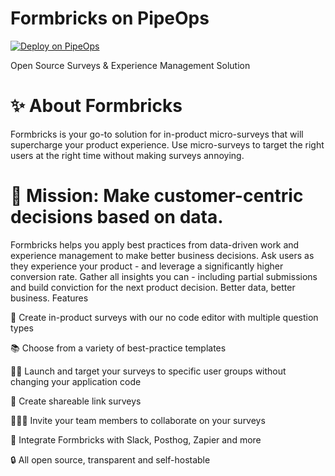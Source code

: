 # Formbricks on PipeOps

[![Deploy on PipeOps](https://pub-a1fbf367a4cd458487cfa3f29154ac93.r2.dev/Default.png)](#)


Open Source Surveys & Experience Management Solution


# ✨ About Formbricks

Formbricks is your go-to solution for in-product micro-surveys that will supercharge your product experience. Use micro-surveys to target the right users at the right time without making surveys annoying.


# 💪 Mission: Make customer-centric decisions based on data.

Formbricks helps you apply best practices from data-driven work and experience management to make better business decisions. Ask users as they experience your product - and leverage a significantly higher conversion rate. Gather all insights you can - including partial submissions and build conviction for the next product decision. Better data, better business.
Features

📲 Create in-product surveys with our no code editor with multiple question types

📚 Choose from a variety of best-practice templates

👩🏻 Launch and target your surveys to specific user groups without changing your application code

🔗 Create shareable link surveys

👨‍👩‍👦 Invite your team members to collaborate on your surveys

🔌 Integrate Formbricks with Slack, Posthog, Zapier and more

🔒 All open source, transparent and self-hostable
